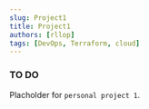 ```yaml
---
slug: Project1
title: Project1
authors: [rllop]
tags: [DevOps, Terraform, cloud]
---
```


### TO DO
Placholder for `personal project 1`.